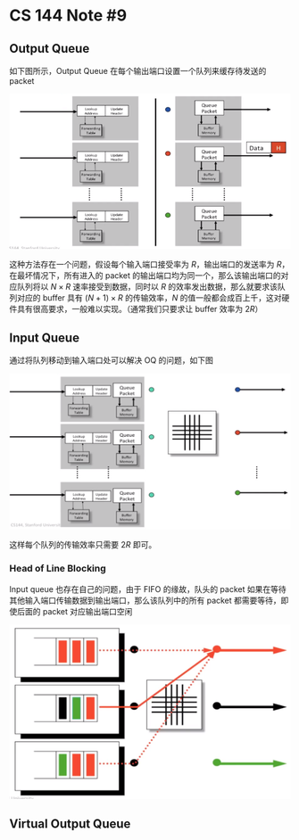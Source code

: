 # CS 144 Note #9

## Output Queue

如下图所示，Output Queue 在每个输出端口设置一个队列来缓存待发送的 packet

<img src="./image/output-queue.png" style="zoom:100%;" />

这种方法存在一个问题，假设每个输入端口接受率为 $R$，输出端口的发送率为 $R$，在最坏情况下，所有进入的 packet 的输出端口均为同一个，那么该输出端口的对应队列将以 $N\times R$ 速率接受到数据，同时以 $R$ 的效率发出数据，那么就要求该队列对应的 buffer 具有 $(N+1)\times R$ 的传输效率，$N$ 的值一般都会成百上千，这对硬件具有很高要求，一般难以实现。（通常我们只要求让 buffer 效率为 $2R$）

## Input Queue

通过将队列移动到输入端口处可以解决 OQ 的问题，如下图

<img src="./image/input-queue.png" style="zoom:100%;" />

这样每个队列的传输效率只需要 $2R$ 即可。

### Head of Line Blocking

Input queue 也存在自己的问题，由于 FIFO 的缘故，队头的 packet 如果在等待其他输入端口传输数据到输出端口，那么该队列中的所有 packet 都需要等待，即使后面的 packet 对应输出端口空闲

<img src="./image/header-of-line-blocking.png" style="zoom:100%;" />

## Virtual Output Queue
